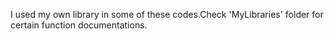 I used my own library in some of these codes.Check 'MyLibraries' folder for certain function documentations.
